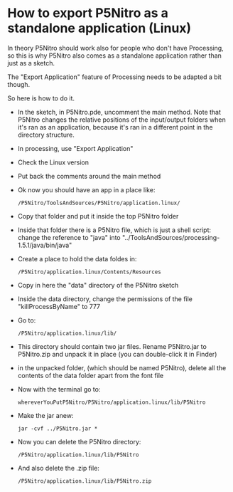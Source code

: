 How to export P5Nitro as a standalone application (Linux)
===================================

In theory P5Nitro should work also for people who don't have Processing, so this is why P5Nitro also comes as a standalone application rather than just as a sketch.

The "Export Application" feature of Processing needs to be adapted a bit
though.

So here is how to do it.

* In the sketch, in P5Nitro.pde, uncomment the main method. Note that P5Nitro changes the relative positions of the input/output folders when it's ran as an application, because it's ran in a different point in the directory structure.
* In processing, use "Export Application"
* Check the Linux version
* Put back the comments around the main method
* Ok now you should have an app in a place like:

      /P5Nitro/ToolsAndSources/P5Nitro/application.linux/
* Copy that folder and put it inside the top P5Nitro folder
* Inside that folder there is a P5Nitro file, which is just a shell script: change the reference to "java" into "../ToolsAndSources/processing-1.5.1/java/bin/java"
* Create a place to hold the data foldes in:

      /P5Nitro/application.linux/Contents/Resources
* Copy in here the "data" directory of the P5Nitro sketch
* Inside the data directory, change the permissions of the file "killProcessByName" to 777
* Go to:

      /P5Nitro/application.linux/lib/

* This directory should contain two jar files. Rename P5Nitro.jar to P5Nitro.zip
and unpack it in place (you can double-click it in Finder)
* in the unpacked folder, (which should be named P5Nitro), delete all the contents of the data folder apart from the font file
* Now with the terminal go to:

      whereverYouPutP5Nitro/P5Nitro/application.linux/lib/P5Nitro

* Make the jar anew:

      jar -cvf ../P5Nitro.jar *
* Now you can delete the P5Nitro directory:

      /P5Nitro/application.linux/lib/P5Nitro

* And also delete the .zip file:

      /P5Nitro/application.linux/lib/P5Nitro.zip
